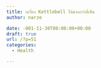 ```yaml
---
title: เหวี่ยง Kettlebell ได้มากกว่าที่เห็น
author: narze

date: -001-11-30T00:00:00+00:00
draft: true
url: /?p=51
categories:
  - Health

---
```

